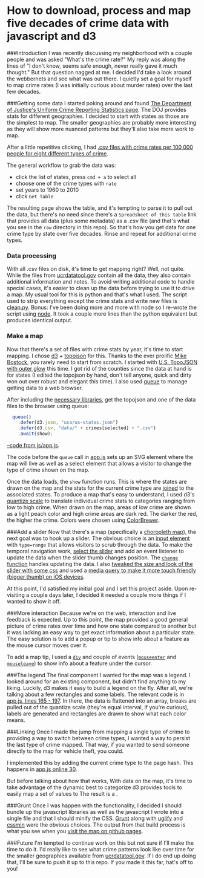 # How to download, process and map five decades of crime data with javascript and d3

###Introduction
I was recently discussing my neighborhood with a couple people and was asked "What's the crime rate?" My reply was along the lines of "I don't know, seems safe enough, never really gave it much thought." But that question nagged at me. I decided I'd take a look around the webbernets and see what was out there. I quietly set a goal for myself to map crime rates (I was initially curious about murder rates) over the last few decades.

###Getting some data
I started poking around and found [The Department of Justice's Uniform Crime Reporting Statistics page](http://www.ucrdatatool.gov/Search/Crime/State/TrendsInOneVar.cfm). The DOJ provides stats for different geographies. I decided to  start with states as those are the simplest to map. The smaller geographies are probably more interesting as they will show more nuanced patterns but they'll also take more work to map.

After a little repetitive clicking, I had [.csv files with crime rates per 100,000 people for eight different types of crime](tree/master/raw). 

The general workflow to grab the data was:  

 * click the list of states, press `cmd + a` to select all
 * choose one of the crime types with `rate`
 * set years to 1960 to 2010
 * click `Get Table`

The resulting page shows the table, and it's tempting to parse it to pull out the data, but there's no need since there's a `Spreadsheet of this table` link that provides all data (plus some metadata) as a .csv file (and that's what you see in the `raw` directory in this repo). So that's how you get data for one crime type by state over five decades. Rinse and repeat for additional crime types.

### Data processing
With all .csv files on disk, it's time to get mapping right? Well, not quite. While the files from [ucrdatatool.gov](http://www.ucrdatatool.gov) contain all the data, they also contain additional information and notes. To avoid writing additional code to handle special cases, it's easier to clean up the data before trying to use it to drive a map. My usual tool for this is python and that's what I used. The script used to strip everything except the crime stats and write new files is [clean.py](blob/master/clean.py). Bonus:  I've been doing more and more with node so I re-wrote the script using [node](blob/master/clean.js). It took a couple more lines than the python equivalent but produces identical output. 

### Make a map
Now that there's a set of files with crime stats by year, it's time to start mapping. I chose [d3](http://d3js.org/) + [topojson](https://github.com/mbostock/topojson) for this. Thanks to the ever prolific [Mike Bostock](http://bost.ocks.org/mike/), you rarely need to start from scratch. I started with [U.S. TopoJSON with outer glow](http://bl.ocks.org/mbostock/4136647) this time. I got rid of the counties since the data at hand is for states (I edited the topojson by hand, don't tell anyone, quick and dirty won out over robust and elegant this time). I also used [queue](https://github.com/mbostock/queue) to manage getting data to a web browser.

After including the [necessary libraries](blob/master/dev.html#L20-22), get the topojson and one of the data files to the browser using queue:
```javascript
  queue()
    .defer(d3.json, "usa/us-states.json")
    .defer(d3.csv, "data/" + crimes[selected] + ".csv")
    .await(show);
```
[–code from js/app.js](blob/master/js/app.js#L58-61). 

The code before the `queue` call in [app.js](blob/master/js/app.js) sets up an SVG element where the map will live as well as a select element that allows a visitor to change the type of crime shown on the map.

Once the data loads, the `show` function runs. This is where the states are drawn on the map and the stats for the current crime type are [joined](http://bost.ocks.org/mike/join/) to the associated states. To produce a map that's easy to understand, I used d3's [quantize scale](https://github.com/mbostock/d3/wiki/Quantitative-Scales#quantize-scales) to translate individual crime stats to categories ranging from low to high crime. When drawn on the map, areas of low crime are shown as a light peach color and high crime areas are dark red. The darker the red, the higher the crime. Colors were chosen using [ColorBrewer](http://colorbrewer2.org/). 

###Add a slider
Now that there's a map (specifically a [choropleth map](http://en.wikipedia.org/wiki/Choropleth_map)), the next goal was to hook up a slider. The obvious choice is an [input element](https://developer.mozilla.org/en-US/docs/Web/HTML/Element/Input) with `type=range` that allows visitors to scrub through the data. To make the temporal navigation work, [select the slider](blob/master/js/app.js#L132) and add an event listener to update the data when the slider thumb changes position. The [`change` function](blob/master/js/app.js#L214-218) handles updating the data. I also [tweaked the size and look of the slider with some css](blob/master/css/styles.css#L88-113) and used a [media query to make it more touch friendly (bigger thumb) on iOS devices](blob/master/css/styles.css#L115-142). 

At this point, I'd satisfied my initial goal and I set this project aside. Upon re-visiting a couple days later, I decided it needed a couple more things if I wanted to show it off.

###More interaction
Because we're on the web, interaction and live feedback is expected. Up to this point, the map provided a good general picture of crime rates over time and how one state compared to another but it was lacking an easy way to get exact information about a particular state. The easy solution is to add a popup or tip to show info about a feature as the mouse cursor moves over it. 

To add a map tip, I used a [`div`](blob/master/dev.html#L18) and couple of events ([`mouseenter`](blob/master/js/app.js#L93) and [`mouseleave`](blob/master/js/app.js#L108)) to show info about a feature under the cursor. 

###The legend
The final component I wanted for the map was a legend. I looked around for an existing component, but didn't find anything to my liking. Luckily, d3 makes it easy to build a legend on the fly. After all, we're talking about a few rectangles and some labels. The relevant code is in [app.js, lines 165 - 197](blob/master/js/app.js#L165-197). In there, the data is flattened into an array, breaks are pulled out of the quantize scale (they're equal interval, if you're curious), labels are generated and rectangles are drawn to show what each color means.

###Linking
Once I made the jump from mapping a single type of crime to providing a way to switch between crime types, I wanted a way to persist the last type of crime mapped. That way, if you wanted to send someone directly to the map for vehicle theft, you could. 

I implemented this by adding the current crime type to the page hash. This happens in [app.js online 30](blob/master/js/app.js#L30).

But before talking about how that works, With data on the map, it's time to take advantage of the dynamic best to categorize d3 provides tools to easily map a set of values to The result is a . 

###Grunt
Once I was happen with the functionality, I decided I should bundle up the javascript libraries as well as the javascript I wrote into a single file and that I should minify the CSS. [Grunt](http://gruntjs.com/) along with [uglify](https://github.com/gruntjs/grunt-contrib-uglify) and [cssmin](https://github.com/gruntjs/grunt-contrib-cssmin) were the obvious choices. The output from that build process is what you see when you [visit the map on github pages](http://swingley.github.io/five-decades-of-crime/built.html). 

###Future
I'm tempted to continue work on this but not sure if I'll make the time to do it. I'd really like to see what crime patterns look like over time for the smaller geographies available from [ucrdatatool.gov](http://www.ucrdatatool.gov). If I do end up doing that, I'll be sure to push it up to this repo. If you made it this far, hat's off to you!
